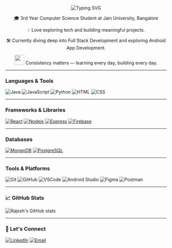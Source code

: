 <p align="center">
  <img src="https://readme-typing-svg.vercel.app?font=Fira+Code&weight=500&size=28&pause=200&color=F58219&center=true&vCenter=true&width=435&lines=Hey+there!+👋;I'm+Rajesh" alt="Typing SVG" />
</p>


<p align="center">
🎓 3rd Year Computer Science Student at Jain University, Bangalore  
</p>

<p align="center">
💡 Love exploring tech and building meaningful projects. </p>
<p align="center">
🛠️ Currently diving deep into Full Stack Development and exploring  Android App Development.  
</p>

<p align="center">
  <img src="https://cdn.jsdelivr.net/gh/rajput2107/rajput2107@master/Assets/rocket.gif" width="30"/> Consistency matters — learning every day, building every day.
</p>


---

###  Languages & Tools
![Java](https://skillicons.dev/icons?i=java)
![JavaScript](https://skillicons.dev/icons?i=javascript)
![Python](https://skillicons.dev/icons?i=python)
![HTML](https://skillicons.dev/icons?i=html)
![CSS](https://skillicons.dev/icons?i=css)

---

###  Frameworks & Libraries
[![React](https://skillicons.dev/icons?i=java)](https://skillicons.dev)
[![Nodejs](https://skillicons.dev/icons?i=nodejs)](https://skillicons.dev)
[![Express](https://skillicons.dev/icons?i=express)](https://skillicons.dev)
[![Firebase](https://skillicons.dev/icons?i=firebase)](https://skillicons.dev)



---

###  Databases
[![MongoDB](https://skillicons.dev/icons?i=mongodb)](https://skillicons.dev)
[![PostgreSQL](https://skillicons.dev/icons?i=postgres)](https://skillicons.dev)



---

###  Tools & Platforms
![Git](https://skillicons.dev/icons?i=git)
![GitHub](https://skillicons.dev/icons?i=github)
![VSCode](https://skillicons.dev/icons?i=vscode)
![Android Studio](https://skillicons.dev/icons?i=androidstudio)
![Figma](https://skillicons.dev/icons?i=figma)
![Postman](https://skillicons.dev/icons?i=postman)


---

### 📈 GitHub Stats
![Rajesh's GitHub stats](https://github-readme-stats.vercel.app/api?username=RAJESH1842&show_icons=true&theme=tokyonight)

---

### 🔗 Let's Connect
[![LinkedIn](https://img.shields.io/badge/-LinkedIn-blue?style=flat&logo=linkedin&logoColor=white)]((https://www.linkedin.com/in/rajesh-v-2505432a4/))
[![Email](https://img.shields.io/badge/-Email-D14836?style=flat&logo=gmail&logoColor=white)](mailto:rajeshsrrs2@gmail.com)


